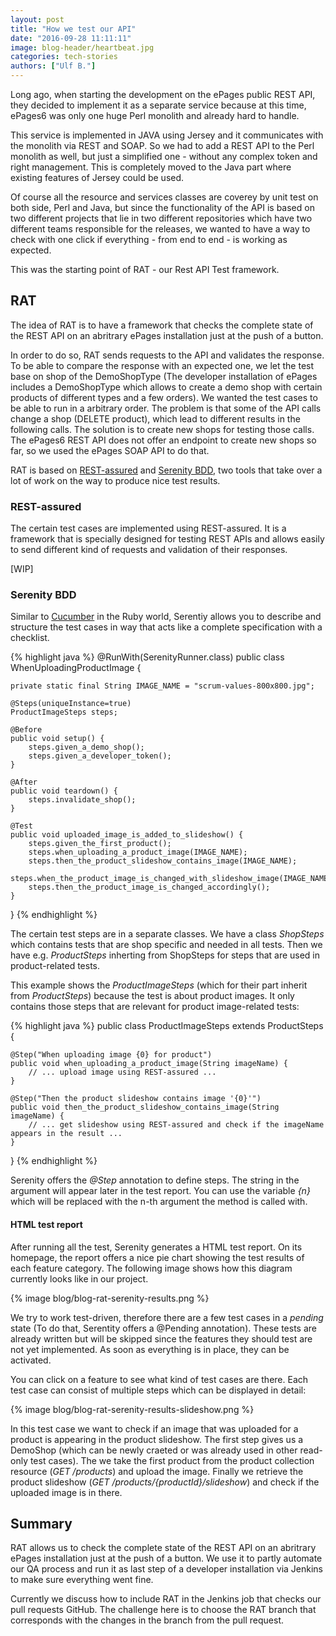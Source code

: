 ```yaml
---
layout: post
title: "How we test our API"
date: "2016-09-28 11:11:11"
image: blog-header/heartbeat.jpg
categories: tech-stories
authors: ["Ulf B."]
---
```


Long ago, when starting the development on the ePages public REST API, they decided to
implement it as a separate service because
at this time, ePages6 was only one huge Perl monolith and already hard to handle.

This service is implemented in JAVA using Jersey and it communicates with the monolith via REST and SOAP.
So we had to add a REST API to the Perl monolith as well, but just a simplified one - without any complex token and right management.
This is completely moved to the Java part where existing features of Jersey could be used.

Of course all the resource and services classes are coverey by unit test on both side, Perl and Java, but
since the functionality of the API is based on two different projects that lie in two different repositories
which have two different teams responsible for the releases,
we wanted to have a way to check with one click if everything - from end to end - is working as expected.

This was the starting point of RAT - our Rest API Test framework.

## RAT

The idea of RAT is to have a framework that checks the complete state of the REST API on an abritrary ePages installation just at the push of a button.

In order to do so, RAT sends requests to the API and validates the response.
To be able to compare the response with an expected one, we let the test base on shop of the DemoShopType
(The developer installation of ePages includes a DemoShopType which allows to create a demo shop with certain products of different types and a few orders).
We wanted the test cases to be able to run in a arbitrary order. The problem is that some of the API calls change a shop (DELETE product),
which lead to different results in the following calls. The solution is to create new shops for testing those calls.
The ePages6 REST API does not offer an endpoint to create new shops so far, so we used the ePages SOAP API to do that.

RAT is based on [REST-assured](http://rest-assured.io/) and [Serenity BDD](http://www.thucydides.info), two tools that take over a lot of work on the way to produce nice test results.

### REST-assured

The certain test cases are implemented using REST-assured. It is a framework that is specially designed for testing REST APIs and allows easily to send different kind of requests and validation of their responses.

[WIP]

### Serenity BDD

Similar to [Cucumber](https://cucumber.io/) in the Ruby world,
Serentiy allows you to describe and structure the test cases in way that acts like a complete specification with a checklist.

{% highlight java %}
@RunWith(SerenityRunner.class)
public class WhenUploadingProductImage {

    private static final String IMAGE_NAME = "scrum-values-800x800.jpg";

    @Steps(uniqueInstance=true)
    ProductImageSteps steps;

    @Before
    public void setup() {
        steps.given_a_demo_shop();
        steps.given_a_developer_token();
    }

    @After
    public void teardown() {
        steps.invalidate_shop();
    }

    @Test
    public void uploaded_image_is_added_to_slideshow() {
        steps.given_the_first_product();
        steps.when_uploading_a_product_image(IMAGE_NAME);
        steps.then_the_product_slideshow_contains_image(IMAGE_NAME);
        steps.when_the_product_image_is_changed_with_slideshow_image(IMAGE_NAME);
        steps.then_the_product_image_is_changed_accordingly();
    }

}
{% endhighlight %}

The certain test steps are in a separate classes. We have a class *ShopSteps* which contains tests that are shop specific and needed in all tests. Then we have e.g. *ProductSteps* inherting from ShopSteps for steps that are used in product-related tests.

This example shows the *ProductImageSteps* (which for their part inherit from *ProductSteps*) because the test is about product images. It only contains those steps that are relevant for product image-related tests:

{% highlight java %}
public class ProductImageSteps extends ProductSteps {

    @Step("When uploading image {0} for product")
    public void when_uploading_a_product_image(String imageName) {
        // ... upload image using REST-assured ...
    }

    @Step("Then the product slideshow contains image '{0}'")
    public void then_the_product_slideshow_contains_image(String imageName) {
        // ... get slideshow using REST-assured and check if the imageName appears in the result ...
    }
}
{% endhighlight %}

Serenity offers the *@Step* annotation to define steps. The string in the argument will appear later in the test report. You can use the variable *{n}* which will be replaced with the n-th argument the method is called with.

#### HTML test report

After running all the test, Serenity generates a HTML test report. On its homepage, the report offers a nice pie chart showing the test results of each feature category. The following image shows how this diagram currently looks like in our project.

{% image blog/blog-rat-serenity-results.png %}

We try to work test-driven, therefore there are a few test cases in a *pending* state (To do that, Serentity offers a @Pending annotation).
These tests are already written but will be skipped since the features they should test are not yet implemented. As soon as everything is in place, they can be activated.

You can click on a feature to see what kind of test cases are there. Each test case can consist of multiple steps which can be displayed in detail:

{% image blog/blog-rat-serenity-results-slideshow.png %}

In this test case we want to check if an image that was uploaded for a product is appearing in the product slideshow. The first step gives us a DemoShop (which can be newly craeted or was already used in other read-only test cases). The we take the first product from the product collection resource (*GET /products*) and upload the image. Finally we retrieve the product slideshow (*GET /products/{productId}/slideshow*) and check if the uploaded image is in there.



## Summary

RAT allows us to check the complete state of the REST API on an abritrary ePages installation just at the push of a button. We use it to partly automate our QA process and run it as last step of a developer installation via Jenkins to make sure everything went fine.

Currently we discuss how to include RAT in the Jenkins job that checks our pull requests GitHub. The challenge here is to choose the RAT branch that corresponds with the changes in the branch from the pull request.
